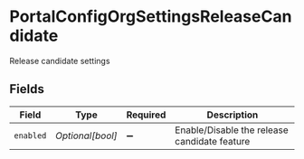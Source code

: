# PortalConfigOrgSettingsReleaseCandidate

Release candidate settings


## Fields

| Field                                        | Type                                         | Required                                     | Description                                  |
| -------------------------------------------- | -------------------------------------------- | -------------------------------------------- | -------------------------------------------- |
| `enabled`                                    | *Optional[bool]*                             | :heavy_minus_sign:                           | Enable/Disable the release candidate feature |